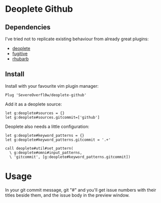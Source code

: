 # Deoplete Github

## Dependencies

I've tried not to replicate existing behaviour from already great plugins:

- [deoplete][]
- [fugitive][]
- [rhubarb][]

## Install

Install with your favourite vim plugin manager:

```vim
Plug 'SevereOverfl0w/deoplete-github'
```

Add it as a deoplete source:

```vim
let g:deoplete#sources = {}
let g:deoplete#sources.gitcommit=['github']
```

Deoplete also needs a little configuration:

```vim
let g:deoplete#keyword_patterns = {}
let g:deoplete#keyword_patterns.gitcommit = '.+'

call deoplete#util#set_pattern(
  \ g:deoplete#omni#input_patterns,
  \ 'gitcommit', [g:deoplete#keyword_patterns.gitcommit])

```

# Usage

In your git commit message, git "#" and you'll get issue numbers with their
titles beside them, and the issue body in the preview window.

[fugitive]: https://github.com/tpope/vim-fugitive
[rhubarb]: https://github.com/tpope/vim-rhubarb
[deoplete]: https://github.com/Shougo/deoplete.nvim
